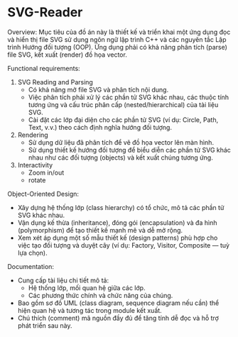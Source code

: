 ﻿# SVG-Reader

Overview:
Mục tiêu của đồ án này là thiết kế và triển khai một ứng dụng đọc và hiển thị file SVG sử dụng ngôn ngữ lập trình C++ và các nguyên tắc Lập trình Hướng đối tượng (OOP). Ứng dụng phải có khả năng phân tích (parse) file SVG, kết xuất (render) đồ họa vector.

Functional requirements: 
1. SVG Reading and Parsing
   - Có  khả năng mở file SVG và phân tích nội dung.
   - Việc phân tích phải xử lý các phần tử SVG khác nhau, các thuộc tính tương ứng và cấu trúc phân cấp (nested/hierarchical) của tài liệu SVG.
   - Cài đặt các lớp đại diện cho các phần tử SVG (ví dụ: Circle, Path, Text, v.v.) theo cách định nghĩa hướng đối tượng.
2. Rendering
   - Sử dụng dữ liệu đã phân tích để vẽ đồ họa vector lên màn hình.
   - Sử dụng thiết kế hướng đối tượng để biểu diễn các phần tử SVG khác nhau như các đối tượng (objects) và kết xuất chúng tương ứng.
3. Interactivity
   - Zoom in/out
   - rotate
     
Object-Oriented Design:
 - Xây dựng hệ thống lớp (class hierarchy) có tổ chức, mô tả các phần tử SVG khác nhau.
 - Vận dụng kế thừa (inheritance), đóng gói (encapsulation) và đa hình (polymorphism) để tạo thiết kế mạnh mẽ và dễ mở rộng.
 - Xem xét áp dụng một số mẫu thiết kế (design patterns) phù hợp cho việc tạo đối tượng và duyệt cây (ví dụ: Factory, Visitor, Composite — tuỳ lựa chọn).
   
Documentation:
- Cung cấp tài liệu chi tiết mô tả:
  + Hệ thống lớp, mối quan hệ giữa các lớp.
  + Các phương thức chính và chức năng của chúng.
- Bao gồm sơ đồ UML (class diagram, sequence diagram nếu cần) thể hiện quan hệ và tương tác trong module kết xuất.
- Chú thích (comment) mã nguồn đầy đủ để tăng tính dễ đọc và hỗ trợ phát triển sau này.


